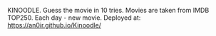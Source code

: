 KINOODLE. Guess the movie in 10 tries. Movies are taken from IMDB TOP250. Each day - new movie. 
Deployed at: https://an0ir.github.io/Kinoodle/
